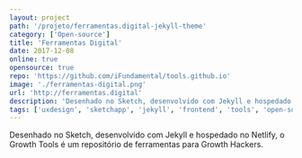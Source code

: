 ```yaml
---
layout: project
path: '/projeto/ferramentas.digital-jekyll-theme'
category: ['Open-source']
title: 'Ferramentas Digital'
date: 2017-12-08
online: true
opensource: true
repo: 'https://github.com/iFundamental/tools.github.io'
image: './ferramentas-digital.png'
url: 'http://ferramentas.digital'
description: 'Desenhado no Sketch, desenvolvido com Jekyll e hospedado no Netlify, o Growth Tools é um repositório de ferramentas para Growth Hackers.'
tags: ['uxdesign', 'sketchapp', 'jekyll', 'frontend', 'tools', 'open-source']
---
```


Desenhado no Sketch, desenvolvido com Jekyll e hospedado no Netlify, o Growth Tools é um repositório de ferramentas para Growth Hackers.
